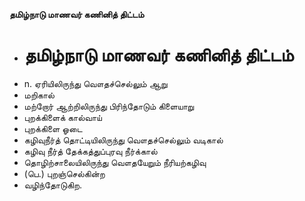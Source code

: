 **தமிழ்நாடு மாணவர் கணினித் திட்டம்**
- # தமிழ்நாடு மாணவர் கணினித் திட்டம்
- n. ஏரியிலிருந்து வௌதச்செல்லும் ஆறு
- மறிகால்
- மற்றோர் ஆற்றிலிருந்து பிரிந்தோடும் கிளையாறு
- புறக்கிளைக் கால்வாய்
- புறக்கிளை ஓடை
- கழிவுநீர்த் தொட்டியிலிருந்து வௌதச்செல்லும் வடிகால்
- கழிவு நீர்த் தேக்கத்துப்புரவு நீர்க்கால்
- தொழிற்சாலையிலிருந்து வௌதயேறும் நீரியற்கழிவு
- (பெ.) புறஞ்செல்கின்ற
- வழிந்தோடுகிற.

